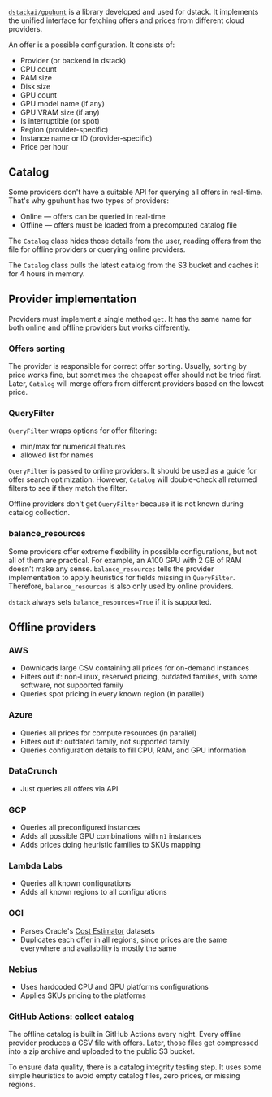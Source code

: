 [`dstackai/gpuhunt`](https://github.com/dstackai/gpuhunt) is a library developed and used for dstack. It implements the unified interface for fetching offers and prices from different cloud providers.

An offer is a possible configuration. It consists of:
- Provider (or backend in dstack)
- CPU count
- RAM size
- Disk size
- GPU count
- GPU model name (if any)
- GPU VRAM size (if any)
- Is interruptible (or spot)
- Region (provider-specific)
- Instance name or ID (provider-specific)
- Price per hour

## Catalog

Some providers don't have a suitable API for querying all offers in real-time. That's why gpuhunt has two types of providers:

- Online — offers can be queried in real-time
- Offline — offers must be loaded from a precomputed catalog file

The `Catalog` class hides those details from the user, reading offers from the file for offline providers or querying online providers.

The `Catalog` class pulls the latest catalog from the S3 bucket and caches it for 4 hours in memory.

## Provider implementation

Providers must implement a single method `get`. It has the same name for both online and offline providers but works differently.

### Offers sorting

The provider is responsible for correct offer sorting. Usually, sorting by price works fine, but sometimes the cheapest offer should not be tried first. Later, `Catalog` will merge offers from different providers based on the lowest price.

### QueryFilter

`QueryFilter` wraps options for offer filtering:

- min/max for numerical features
- allowed list for names

`QueryFilter` is passed to online providers. It should be used as a guide for offer search optimization. However, `Catalog` will double-check all returned filters to see if they match the filter.

Offline providers don't get `QueryFilter` because it is not known during catalog collection.

### balance_resources

Some providers offer extreme flexibility in possible configurations, but not all of them are practical. For example, an A100 GPU with 2 GB of RAM doesn't make any sense. `balance_resources` tells the provider implementation to apply heuristics for fields missing in `QueryFilter`. Therefore, `balance_resources` is also only used by online providers.

`dstack` always sets `balance_resources=True` if it is supported.

## Offline providers

### AWS

- Downloads large CSV containing all prices for on-demand instances
- Filters out if: non-Linux, reserved pricing, outdated families, with some software, not supported family
- Queries spot pricing in every known region (in parallel)

### Azure

- Queries all prices for compute resources (in parallel)
- Filters out if: outdated family, not supported family
- Queries configuration details to fill CPU, RAM, and GPU information

### DataCrunch

- Just queries all offers via API

### GCP

- Queries all preconfigured instances
- Adds all possible GPU combinations with `n1` instances
- Adds prices doing heuristic families to SKUs mapping

### Lambda Labs

- Queries all known configurations
- Adds all known regions to all configurations

### OCI

- Parses Oracle's [Cost Estimator](https://www.oracle.com/cloud/costestimator.html) datasets
- Duplicates each offer in all regions, since prices are the same everywhere and availability is mostly the same

### Nebius

- Uses hardcoded CPU and GPU platforms configurations
- Applies SKUs pricing to the platforms

### GitHub Actions: collect catalog

The offline catalog is built in GitHub Actions every night. Every offline provider produces a CSV file with offers. Later, those files get compressed into a zip archive and uploaded to the public S3 bucket.

To ensure data quality, there is a catalog integrity testing step. It uses some simple heuristics to avoid empty catalog files, zero prices, or missing regions.